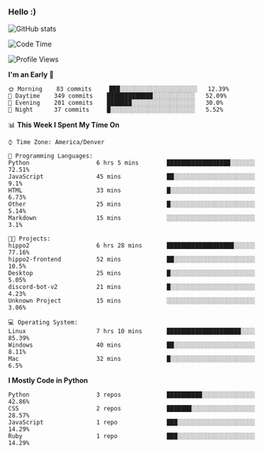### Hello :)

![GitHub stats](https://github-readme-stats.vercel.app/api?username=neverabsolute&count_private=true&include_all_commits=true&bg_color=0D1117&text_color=F3F3F3&title_color=E1E1E1)

<!--START_SECTION:waka-->
![Code Time](http://img.shields.io/badge/Code%20Time-568%20hrs%2045%20mins-blue)

![Profile Views](http://img.shields.io/badge/Profile%20Views-1-blue)

**I'm an Early 🐤** 

```text
🌞 Morning    83 commits     ███░░░░░░░░░░░░░░░░░░░░░░   12.39% 
🌆 Daytime    349 commits    █████████████░░░░░░░░░░░░   52.09% 
🌃 Evening    201 commits    ███████░░░░░░░░░░░░░░░░░░   30.0% 
🌙 Night      37 commits     █░░░░░░░░░░░░░░░░░░░░░░░░   5.52%

```


📊 **This Week I Spent My Time On** 

```text
⌚︎ Time Zone: America/Denver

💬 Programming Languages: 
Python                   6 hrs 5 mins        ██████████████████░░░░░░░   72.51% 
JavaScript               45 mins             ██░░░░░░░░░░░░░░░░░░░░░░░   9.1% 
HTML                     33 mins             █░░░░░░░░░░░░░░░░░░░░░░░░   6.73% 
Other                    25 mins             █░░░░░░░░░░░░░░░░░░░░░░░░   5.14% 
Markdown                 15 mins             ░░░░░░░░░░░░░░░░░░░░░░░░░   3.1%

🐱‍💻 Projects: 
hippo2                   6 hrs 28 mins       ███████████████████░░░░░░   77.16% 
hippo2-frontend          52 mins             ██░░░░░░░░░░░░░░░░░░░░░░░   10.5% 
Desktop                  25 mins             █░░░░░░░░░░░░░░░░░░░░░░░░   5.05% 
discord-bot-v2           21 mins             █░░░░░░░░░░░░░░░░░░░░░░░░   4.23% 
Unknown Project          15 mins             ░░░░░░░░░░░░░░░░░░░░░░░░░   3.06%

💻 Operating System: 
Linux                    7 hrs 10 mins       █████████████████████░░░░   85.39% 
Windows                  40 mins             ██░░░░░░░░░░░░░░░░░░░░░░░   8.11% 
Mac                      32 mins             █░░░░░░░░░░░░░░░░░░░░░░░░   6.5%

```

**I Mostly Code in Python** 

```text
Python                   3 repos             ██████████░░░░░░░░░░░░░░░   42.86% 
CSS                      2 repos             ███████░░░░░░░░░░░░░░░░░░   28.57% 
JavaScript               1 repo              ███░░░░░░░░░░░░░░░░░░░░░░   14.29% 
Ruby                     1 repo              ███░░░░░░░░░░░░░░░░░░░░░░   14.29%

```



<!--END_SECTION:waka-->
